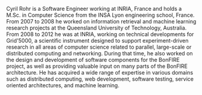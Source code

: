 Cyril Rohr is a Software Engineer working at INRIA, France and holds a M.Sc.
in Computer Science from the INSA Lyon engineering school, France. From 2007
to 2008 he worked on information retrieval and machine learning research
projects at the Queensland University of Technology, Australia. From 2008 to
2012 he was at INRIA, working on technical developments for Grid'5000, a
scientific instrument designed to support experiment-driven research in all
areas of computer science related to parallel, large-scale or distributed
computing and networking. During that time, he also worked on the design and
development of software components for the BonFIRE project, as well as
providing valuable input on many parts of the BonFIRE architecture. He has
acquired a wide range of expertise in various domains such as distributed
computing, web development, software testing, service oriented architectures,
and machine learning.
